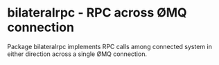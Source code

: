 # bilateralrpc - RPC across ØMQ connection

Package bilateralrpc implements RPC calls among connected system in
either direction across a single ØMQ connection.
